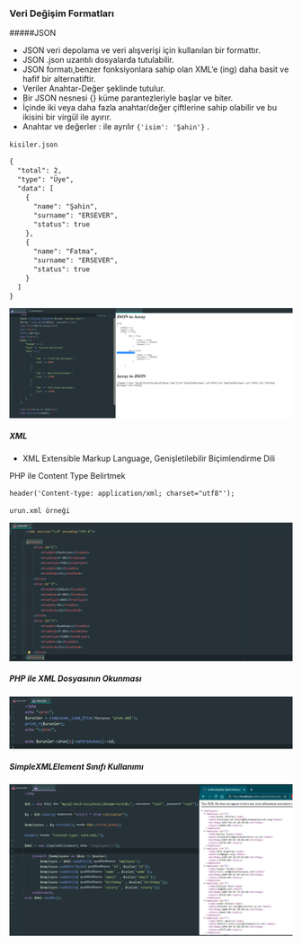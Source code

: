### Veri Değişim Formatları

#####JSON

- JSON veri depolama ve veri alışverişi için kullanılan bir formattır.
- JSON .json uzantılı dosyalarda tutulabilir.
- JSON formatı,benzer fonksiyonlara sahip olan XML‘e (ing) daha basit ve hafif bir alternatiftir.
- Veriler Anahtar-Değer şeklinde tutulur.
- Bir JSON nesnesi {} küme parantezleriyle başlar ve biter.
- İçinde iki veya daha fazla anahtar/değer çiftlerine sahip olabilir ve bu ikisini bir virgül ile ayırır.
- Anahtar ve değerler : ile ayrılır ```{'isim': 'Şahin'}``` .

``kisiler.json``
```
{
  "total": 2,
  "type": "Üye",
  "data": [
    {
      "name": "Şahin",
      "surname": "ERSEVER",
      "status": true
    },
    {
      "name": "Fatma",
      "surname": "ERSEVER",
      "status": true
    }
  ]
}
```
![img.png](https://raw.githubusercontent.com/Kodluyoruz/taskforce/main/php/veri-degisim-formatlari/figures/img.png)

##### XML

- XML Extensible Markup Language, Genişletilebilir Biçimlendirme Dili

PHP ile Content Type Belirtmek
```
header('Content-type: application/xml; charset="utf8"');
```
``urun.xml örneği``

![img_1.png](https://raw.githubusercontent.com/Kodluyoruz/taskforce/main/php/veri-degisim-formatlari/figures/img_1.png)

##### PHP ile XML Dosyasının Okunması

![img_2.png](https://raw.githubusercontent.com/Kodluyoruz/taskforce/main/php/veri-degisim-formatlari/figures/img_2.png)

##### SimpleXMLElement Sınıfı Kullanımı

![img_3.png](https://raw.githubusercontent.com/Kodluyoruz/taskforce/main/php/veri-degisim-formatlari/figures/img_3.png)
